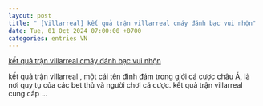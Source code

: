 ```yaml
---
layout: post
title: " [Villarreal] kết quả trận villarreal cmáy đánh bạc vui nhộn"
date: Tue, 01 Oct 2024 07:00:00 +0700
categories: entries VN
---
```

[kết quả trận villarreal cmáy đánh bạc vui nhộn](https://vasep.com.vn/2024-10-01-mm%20live.shtml)

kết quả trận villarreal , một cái tên đình đám trong giới cá cược châu Á, là nơi quy tụ của các bet thủ và người chơi cá cược. kết quả trận villarreal cung cấp ...

